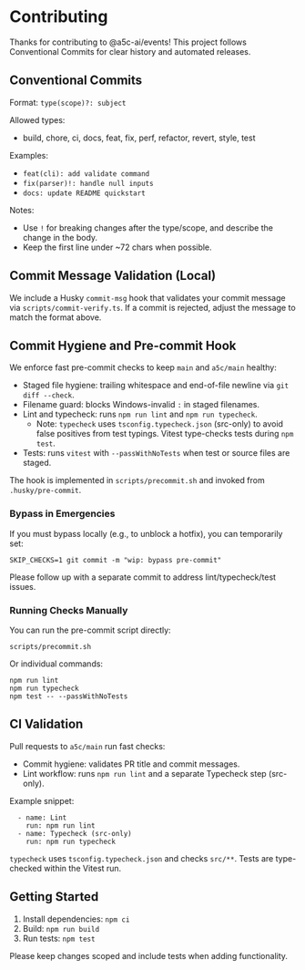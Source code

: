 # Contributing

Thanks for contributing to @a5c-ai/events! This project follows Conventional Commits for clear history and automated releases.

## Conventional Commits

Format: `type(scope)?: subject`

Allowed types:
- build, chore, ci, docs, feat, fix, perf, refactor, revert, style, test

Examples:
- `feat(cli): add validate command`
- `fix(parser)!: handle null inputs`
- `docs: update README quickstart`

Notes:
- Use `!` for breaking changes after the type/scope, and describe the change in the body.
- Keep the first line under ~72 chars when possible.

## Commit Message Validation (Local)

We include a Husky `commit-msg` hook that validates your commit message via `scripts/commit-verify.ts`. If a commit is rejected, adjust the message to match the format above.

## Commit Hygiene and Pre-commit Hook

We enforce fast pre-commit checks to keep `main` and `a5c/main` healthy:

- Staged file hygiene: trailing whitespace and end-of-file newline via `git diff --check`.
- Filename guard: blocks Windows-invalid `:` in staged filenames.
- Lint and typecheck: runs `npm run lint` and `npm run typecheck`.
  - Note: `typecheck` uses `tsconfig.typecheck.json` (src-only) to avoid false positives from test typings. Vitest type-checks tests during `npm test`.
- Tests: runs `vitest` with `--passWithNoTests` when test or source files are staged.

The hook is implemented in `scripts/precommit.sh` and invoked from `.husky/pre-commit`.

### Bypass in Emergencies

If you must bypass locally (e.g., to unblock a hotfix), you can temporarily set:

```
SKIP_CHECKS=1 git commit -m "wip: bypass pre-commit"
```

Please follow up with a separate commit to address lint/typecheck/test issues.

### Running Checks Manually

You can run the pre-commit script directly:

```
scripts/precommit.sh
```

Or individual commands:

```
npm run lint
npm run typecheck
npm test -- --passWithNoTests
```

## CI Validation

Pull requests to `a5c/main` run fast checks:

- Commit hygiene: validates PR title and commit messages.
- Lint workflow: runs `npm run lint` and a separate Typecheck step (src-only).

Example snippet:

```
  - name: Lint
    run: npm run lint
  - name: Typecheck (src-only)
    run: npm run typecheck
```

`typecheck` uses `tsconfig.typecheck.json` and checks `src/**`. Tests are type-checked within the Vitest run.

## Getting Started

1. Install dependencies: `npm ci`
2. Build: `npm run build`
3. Run tests: `npm test`

Please keep changes scoped and include tests when adding functionality.
